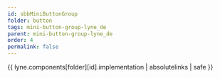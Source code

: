 ```yaml
---
id: sbbMiniButtonGroup
folder: button
tags: mini-button-group-lyne_de
parent: mini-button-group-lyne_de
order: 4
permalink: false  
---
```

{{ lyne.components[folder][id].implementation | absolutelinks | safe }}


